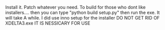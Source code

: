 Install it. Patch whatever you need.
To build for those who dont like installers.... then you can type "python build setup.py" then run the exe. It will take A while. I did use inno setup for the installer
DO NOT GET RID OF XDELTA3.exe IT IS NESSICARY FOR USE
